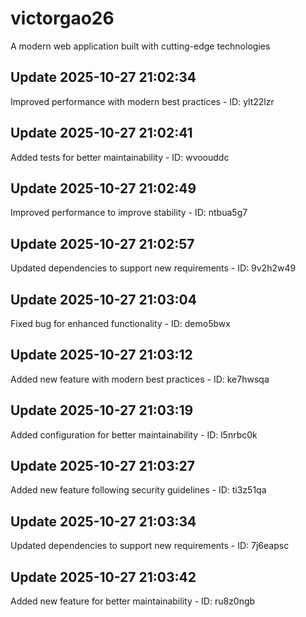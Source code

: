 # victorgao26
A modern web application built with cutting-edge technologies

## Update 2025-10-27 21:02:34
Improved performance with modern best practices - ID: ylt22lzr


## Update 2025-10-27 21:02:41
Added tests for better maintainability - ID: wvoouddc


## Update 2025-10-27 21:02:49
Improved performance to improve stability - ID: ntbua5g7


## Update 2025-10-27 21:02:57
Updated dependencies to support new requirements - ID: 9v2h2w49


## Update 2025-10-27 21:03:04
Fixed bug for enhanced functionality - ID: demo5bwx


## Update 2025-10-27 21:03:12
Added new feature with modern best practices - ID: ke7hwsqa


## Update 2025-10-27 21:03:19
Added configuration for better maintainability - ID: l5nrbc0k


## Update 2025-10-27 21:03:27
Added new feature following security guidelines - ID: ti3z51qa


## Update 2025-10-27 21:03:34
Updated dependencies to support new requirements - ID: 7j6eapsc


## Update 2025-10-27 21:03:42
Added new feature for better maintainability - ID: ru8z0ngb

